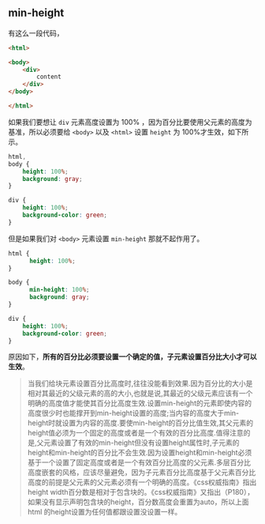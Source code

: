 ## min-height

有这么一段代码，

```html
<html>

<body>
    <div>
        content
    </div>
</body>

</html>
```

如果我们要想让 `div` 元素高度设置为 100% ，因为百分比要使用父元素的高度为基准，所以必须要给 `<body>` 以及 `<html>` 设置 `height` 为 100%才生效，如下所示。

```css
html,
body {
    height: 100%;
    background: gray;
}

div {
    height: 100%;
    background-color: green;
}
```

但是如果我们对 `<body>` 元素设置 `min-height` 那就不起作用了。

```css
html {
      height: 100%;
}

body {
      min-height: 100%;
      background: gray;
}

div {
    height: 100%;
    background-color: green;
}
```
原因如下，**所有的百分比必须要设置一个确定的值，子元素设置百分比大小才可以生效**。

>当我们给块元素设置百分比高度时,往往没能看到效果.因为百分比的大小是相对其最近的父级元素的高的大小,也就是说,其最近的父级元素应该有一个明确的高度值才能使其百分比高度生效.设置min-height的元素即使内容的高度很少时也能撑开到min-height设置的高度;当内容的高度大于min-height时就设置为内容的高度.要使min-height的百分比值生效,其父元素的height值必须为一个固定的高度或者是一个有效的百分比高度.值得注意的是,父元素设置了有效的min-height但没有设置height属性时,子元素的height和min-height的百分比不会生效.因为设置height和min-height必须基于一个设置了固定高度或者是一个有效百分比高度的父元素.多层百分比高度嵌套的风格，应该尽量避免，因为子元素百分比高度基于父元素百分比高度的前提是父元素的父元素必须有一个明确的高度。《css权威指南》指出height width百分数是相对于包含块的。《css权威指南》又指出（P180），如果没有显示声明包含块的height，百分数高度会重置为auto，所以上面html 的height设置为任何值都跟设置没设置一样。
